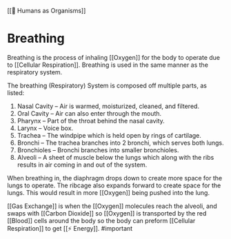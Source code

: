 [[👦 Humans as Organisms]]
# Breathing
Breathing is the process of inhaling [[Oxygen]] for the body to operate due to [[Cellular Respiration]]. Breathing is used in the same manner as the respiratory system.

The breathing (Respiratory) System is composed off multiple parts, as listed:
1. Nasal Cavity – Air is warmed, moisturized, cleaned, and filtered.
2. Oral Cavity – Air can also enter through the mouth.
3. Pharynx – Part of the throat behind the nasal cavity.
4. Larynx – Voice box.
5. Trachea – The windpipe which is held open by rings of cartilage.
6. Bronchi – The trachea branches into 2 bronchi, which serves both lungs.
7. Bronchioles – Bronchi branches into smaller bronchioles.
8. Alveoli – A sheet of muscle below the lungs which along with the ribs results in air coming in and out of the system.

When breathing in, the diaphragm drops down to create more space for the lungs to operate. The ribcage also expands forward to create space for the lungs. This would result in more [[Oxygen]] being pushed into the lung.

[[Gas Exchange]] is when the [[Oxygen]] molecules reach the alveoli, and swaps with [[Carbon Dioxide]] so [[Oxygen]] is transported by the red [[Blood]] cells around the body so the body can preform [[Cellular Respiration]] to get [[⚡ Energy]].
#important 